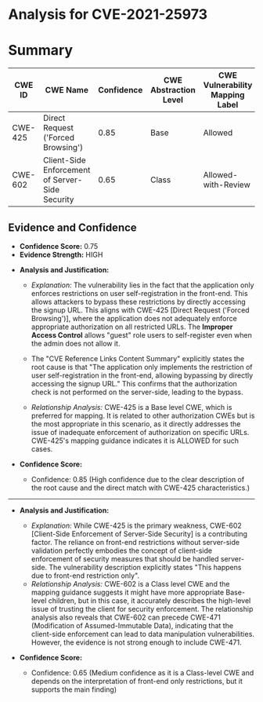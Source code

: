 # Analysis for CVE-2021-25973

# Summary
| CWE ID | CWE Name | Confidence | CWE Abstraction Level | CWE Vulnerability Mapping Label | CWE-Vulnerability Mapping Notes |
|---|---|---|---|---|---|
| CWE-425 | Direct Request ('Forced Browsing') | 0.85 | Base | Allowed | Primary CWE |
| CWE-602 | Client-Side Enforcement of Server-Side Security | 0.65 | Class | Allowed-with-Review | Secondary Candidate |

## Evidence and Confidence

*   **Confidence Score:** 0.75
*   **Evidence Strength:** HIGH

- **Analysis and Justification:**  
  - *Explanation:* The vulnerability lies in the fact that the application only enforces restrictions on user self-registration in the front-end. This allows attackers to bypass these restrictions by directly accessing the signup URL. This aligns with CWE-425 [Direct Request ('Forced Browsing')], where the application does not adequately enforce appropriate authorization on all restricted URLs. The **Improper Access Control** allows "guest" role users to self-register even when the admin does not allow it.
  - The "CVE Reference Links Content Summary" explicitly states the root cause is that "The application only implements the restriction of user self-registration in the front-end, allowing bypassing by directly accessing the signup URL." This confirms that the authorization check is not performed on the server-side, leading to the bypass.

  - *Relationship Analysis:* CWE-425 is a Base level CWE, which is preferred for mapping. It is related to other authorization CWEs but is the most appropriate in this scenario, as it directly addresses the issue of inadequate enforcement of authorization on specific URLs. CWE-425's mapping guidance indicates it is ALLOWED for such cases.

- **Confidence Score:**
  - Confidence: 0.85 (High confidence due to the clear description of the root cause and the direct match with CWE-425 characteristics.)

---
- **Analysis and Justification:**
   - *Explanation:* While CWE-425 is the primary weakness, CWE-602 [Client-Side Enforcement of Server-Side Security] is a contributing factor. The reliance on front-end restrictions without server-side validation perfectly embodies the concept of client-side enforcement of security measures that should be handled server-side. The vulnerability description explicitly states "This happens due to front-end restriction only".
   - *Relationship Analysis:* CWE-602 is a Class level CWE and the mapping guidance suggests it might have more appropriate Base-level children, but in this case, it accurately describes the high-level issue of trusting the client for security enforcement. The relationship analysis also reveals that CWE-602 can precede CWE-471 (Modification of Assumed-Immutable Data), indicating that the client-side enforcement can lead to data manipulation vulnerabilities. However, the evidence is not strong enough to include CWE-471.

- **Confidence Score:**
  - Confidence: 0.65 (Medium confidence as it is a Class-level CWE and depends on the interpretation of front-end only restrictions, but it supports the main finding)